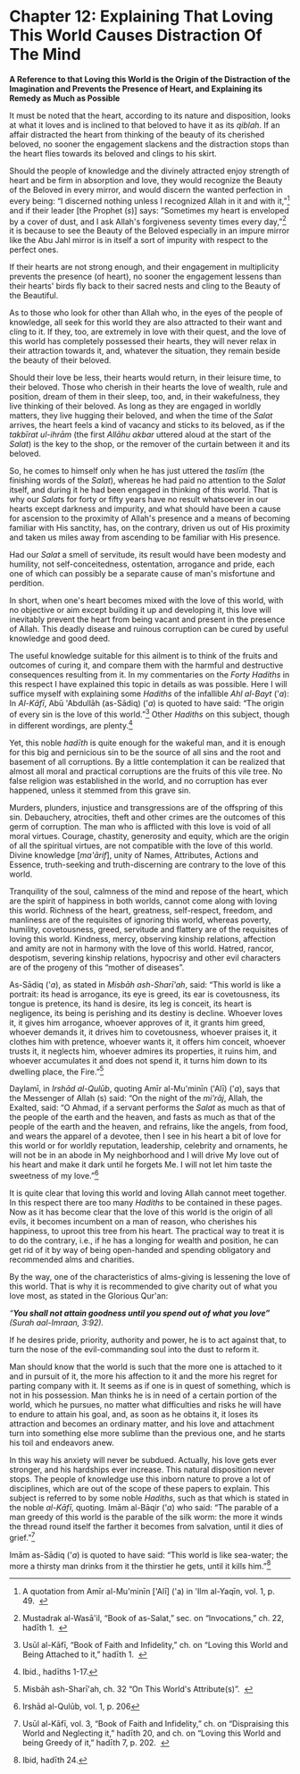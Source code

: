 Chapter 12: Explaining That Loving This World Causes Distraction Of The Mind
============================================================================

**A Reference to that Loving this World is the Origin of the Distraction
of the Imagination and Prevents the Presence of Heart, and Explaining
its Remedy as Much as Possible**

It must be noted that the heart, according to its nature and
disposition, looks at what it loves and is inclined to that beloved to
have it as its *qiblah*. If an affair distracted the heart from thinking
of the beauty of its cherished beloved, no sooner the engagement
slackens and the distraction stops than the heart flies towards its
beloved and clings to his skirt.

Should the people of knowledge and the divinely attracted enjoy strength
of heart and be firm in absorption and love, they would recognize the
Beauty of the Beloved in every mirror, and would discern the wanted
perfection in every being: “I discerned nothing unless I recognized
Allah in it and with it,”[^1] and if their leader [the Prophet (*s*)]
says: “Sometimes my heart is enveloped by a cover of dust, and I ask
Allah's forgiveness seventy times every day,”[^2] it is because to see
the Beauty of the Beloved especially in an impure mirror like the Abu
Jahl mirror is in itself a sort of impurity with respect to the perfect
ones.

If their hearts are not strong enough, and their engagement in
multiplicity prevents the presence (of heart), no sooner the engagement
lessens than their hearts' birds fly back to their sacred nests and
cling to the Beauty of the Beautiful.

As to those who look for other than Allah who, in the eyes of the people
of knowledge, all seek for this world they are also attracted to their
want and cling to it. If they, too, are extremely in love with their
quest, and the love of this world has completely possessed their hearts,
they will never relax in their attraction towards it, and, whatever the
situation, they remain beside the beauty of their beloved.

Should their love be less, their hearts would return, in their leisure
time, to their beloved. Those who cherish in their hearts the love of
wealth, rule and position, dream of them in their sleep, too, and, in
their wakefulness, they live thinking of their beloved. As long as they
are engaged in worldly matters, they live hugging their beloved, and
when the time of the *Salat* arrives, the heart feels a kind of vacancy
and sticks to its beloved, as if the *takbīrat ul-ihrām* (the first
*Allāhu* *akbar* uttered aloud at the start of the *Salat*) is the key
to the shop, or the remover of the curtain between it and its beloved.

So, he comes to himself only when he has just uttered the *taslīm* (the
finishing words of the *Salat*), whereas he had paid no attention to the
*Salat* itself, and during it he had been engaged in thinking of this
world. That is why our *Salat*s for forty or fifty years have no result
whatsoever in our hearts except darkness and impurity, and what should
have been a cause for ascension to the proximity of Allah's presence and
a means of becoming familiar with His sanctity, has, on the contrary,
driven us out of His proximity and taken us miles away from ascending to
be familiar with His presence.

Had our *Salat* a smell of servitude, its result would have been modesty
and humility, not self-conceitedness, ostentation, arrogance and pride,
each one of which can possibly be a separate cause of man's misfortune
and perdition.

In short, when one's heart becomes mixed with the love of this world,
with no objective or aim except building it up and developing it, this
love will inevitably prevent the heart from being vacant and present in
the presence of Allah. This deadly disease and ruinous corruption can be
cured by useful knowledge and good deed.

The useful knowledge suitable for this ailment is to think of the fruits
and outcomes of curing it, and compare them with the harmful and
destructive consequences resulting from it. In my commentaries on the
*Forty* *Hadiths* in this respect I have explained this topic in details
as was possible. Here I will suffice myself with explaining some
*Hadiths* of the infallible *Ahl al-Bayt* ('*a*):  
 In *Al-Kāfī*, Abū 'Abdullāh (as-Sādiq) ('*a*) is quoted to have said:
“The origin of every sin is the love of this world.”[^3] Other *Hadiths*
on this subject, though in different wordings, are plenty.[^4]

Yet, this noble *hadīth* is quite enough for the wakeful man, and it is
enough for this big and pernicious sin to be the source of all sins and
the root and basement of all corruptions. By a little contemplation it
can be realized that almost all moral and practical corruptions are the
fruits of this vile tree. No false religion was established in the
world, and no corruption has ever happened, unless it stemmed from this
grave sin.

Murders, plunders, injustice and transgressions are of the offspring of
this sin. Debauchery, atrocities, theft and other crimes are the
outcomes of this germ of corruption. The man who is afflicted with this
love is void of all moral virtues. Courage, chastity, generosity and
equity, which are the origin of all the spiritual virtues, are not
compatible with the love of this world. Divine knowledge [*ma'ārif*],
unity of Names, Attributes, Actions and Essence, truth-seeking and
truth-discerning are contrary to the love of this world.

Tranquility of the soul, calmness of the mind and repose of the heart,
which are the spirit of happiness in both worlds, cannot come along with
loving this world. Richness of the heart, greatness, self-respect,
freedom, and manliness are of the requisites of ignoring this world,
whereas poverty, humility, covetousness, greed, servitude and flattery
are of the requisites of loving this world. Kindness, mercy, observing
kinship relations, affection and amity are not in harmony with the love
of this world. Hatred, rancor, despotism, severing kinship relations,
hypocrisy and other evil characters are of the progeny of this “mother
of diseases”.

As-Sādiq ('*a*), as stated in *Misbāh ash*-*Sharī'ah*, said: “This world
is like a portrait: its head is arrogance, its eye is greed, its ear is
covetousness, its tongue is pretence, its hand is desire, its leg is
conceit, its heart is negligence, its being is perishing and its destiny
is decline. Whoever loves it, it gives him arrogance, whoever approves
of it, it grants him greed, whoever demands it, it drives him to
covetousness, whoever praises it, it clothes him with pretence, whoever
wants it, it offers him conceit, whoever trusts it, it neglects him,
whoever admires its properties, it ruins him, and whoever accumulates it
and does not spend it, it turns him down to its dwelling place, the
Fire.”[^5]

Daylamī, in *Irshād al*-*Qulūb*, quoting Amīr al-Mu'minīn ('Alī) ('*a*),
says that the Messenger of Allah (s) said: “On the night of the
*mi'rāj*, Allah, the Exalted, said: “O Ahmad, if a servant performs the
*Salat* as much as that of the people of the earth and the heaven, and
fasts as much as that of the people of the earth and the heaven, and
refrains, like the angels, from food, and wears the apparel of a
devotee, then I see in his heart a bit of love for this world or for
worldly reputation, leadership, celebrity and ornaments, he will not be
in an abode in My neighborhood and I will drive My love out of his heart
and make it dark until he forgets Me. I will not let him taste the
sweetness of my love.”[^6]

It is quite clear that loving this world and loving Allah cannot meet
together. In this respect there are too many *Hadiths* to be contained
in these pages.  
 Now as it has become clear that the love of this world is the origin of
all evils, it becomes incumbent on a man of reason, who cherishes his
happiness, to uproot this tree from his heart. The practical way to
treat it is to do the contrary, i.e., if he has a longing for wealth and
position, he can get rid of it by way of being open-handed and spending
obligatory and recommended alms and charities.

By the way, one of the characteristics of alms-giving is lessening the
love of this world. That is why it is recommended to give charity out of
what you love most, as stated in the Glorious Qur'an:

*“**You shall not attain goodness until you spend out of what you
love”*** *(Surah aal-Imraan, 3:92).*

If he desires pride, priority, authority and power, he is to act against
that, to turn the nose of the evil-commanding soul into the dust to
reform it.

Man should know that the world is such that the more one is attached to
it and in pursuit of it, the more his affection to it and the more his
regret for parting company with it. It seems as if one is in quest of
something, which is not in his possession. Man thinks he is in need of a
certain portion of the world, which he pursues, no matter what
difficulties and risks he will have to endure to attain his goal, and,
as soon as he obtains it, it loses its attraction and becomes an
ordinary matter, and his love and attachment turn into something else
more sublime than the previous one, and he starts his toil and endeavors
anew.

In this way his anxiety will never be subdued. Actually, his love gets
ever stronger, and his hardships ever increase. This natural disposition
never stops. The people of knowledge use this inborn nature to prove a
lot of disciplines, which are out of the scope of these papers to
explain. This subject is referred to by some noble *Hadiths*, such as
that which is stated in the noble *al-Kāfī*, quoting. Imām al-Bāqir
('*a*) who said: “The parable of a man greedy of this world is the
parable of the silk worm: the more it winds the thread round itself the
farther it becomes from salvation, until it dies of grief.”[^7]

Imām as-Sādiq ('*a*) is quoted to have said: “This world is like
sea-water; the more a thirsty man drinks from it the thirstier he gets,
until it kills him.”[^8]

[^1]: A quotation from Amīr al-Mu'minīn ['Alī] ('a) in 'Ilm al-Yaqīn,
vol. 1, p. 49.  

[^2]: Mustadrak al-Wasā'il, “Book of as-Salat,” sec. on “Invocations,”
ch. 22, hadīth 1.  

[^3]: Usūl al-Kāfī, “Book of Faith and Infidelity,” ch. on “Loving this
World and Being Attached to it,” hadīth 1.  

[^4]: Ibid., hadīths 1-17.

[^5]: Misbāh ash-Sharī'ah, ch. 32 “On This World's Attribute(s)”.  

[^6]: Irshād al-Qulūb, vol. 1, p. 206

[^7]: Usūl al-Kāfī, vol. 3, “Book of Faith and Infidelity,” ch. on
“Dispraising this World and Neglecting it,” hadīth 20, and ch. on
“Loving this World and being Greedy of it,” hadīth 7, p. 202.  

[^8]: Ibid, hadīth 24.


